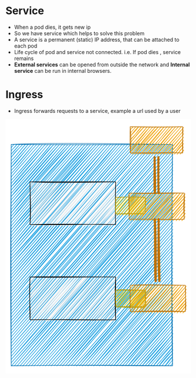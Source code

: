 # Service 
- When a pod dies, it gets new ip
- So we have service which helps to solve this problem
- A service is a permanent (static) IP address, that can be attached to each pod
- Life cycle of pod and service not connected. i.e. If pod dies , service remains
- **External services** can be opened from outside the network and **Internal service** can be run in internal browsers.

# Ingress
- Ingress forwards requests to a service, example a url used by a user

![Service](Service.svg)